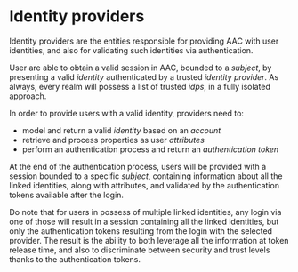 # Identity providers

Identity providers are the entities responsible for providing AAC with user identities, and also for validating such identities via authentication.

User are able to obtain a valid session in AAC, bounded to a *subject*, by presenting a valid *identity* authenticated by a trusted *identity provider*. 
As always, every realm will possess a list of trusted *idps*, in a fully isolated approach.

In order to provide users with a valid identity, providers need to:

* model and return a valid *identity* based on an *account*
* retrieve and process properties as user *attributes*
* perform an authentication process and return an *authentication token* 


At the end of the authentication process, users will be provided with a session bounded to a specific *subject*, containing information about all the linked identities, along with attributes, and validated by the authentication tokens available after the login.

Do note that for users in possess of multiple linked identities, any login via one of those will result in a session containing all the linked identities, but only the authentication tokens resulting from the login with the selected provider. The result is the ability to both leverage all the information at token release time, and also to discriminate between security and trust levels thanks to the authentication tokens.

